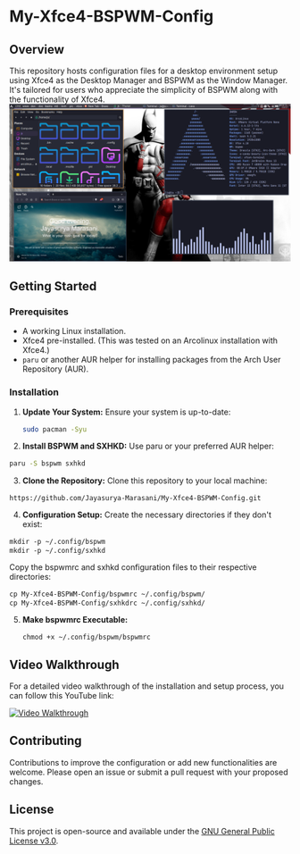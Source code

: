 # My-Xfce4-BSPWM-Config

## Overview
This repository hosts configuration files for a desktop environment setup using Xfce4 as the Desktop Manager and BSPWM as the Window Manager. It's tailored for users who appreciate the simplicity of BSPWM along with the functionality of Xfce4.
![Configuration Preview](https://github.com/Jayasurya-Marasani/My-Xfce4-BSPWM-Config/blob/main/my%20first%20rice.png)


## Getting Started

### Prerequisites
- A working Linux installation.
- Xfce4 pre-installed. (This was tested on an Arcolinux installation with Xfce4.)
- `paru` or another AUR helper for installing packages from the Arch User Repository (AUR).

### Installation

1. **Update Your System:**
   Ensure your system is up-to-date:
   ```bash
   sudo pacman -Syu
   ```
2. **Install BSPWM and SXHKD:**
Use paru or your preferred AUR helper:
```bash
paru -S bspwm sxhkd
```
3. **Clone the Repository:**
Clone this repository to your local machine:
```
https://github.com/Jayasurya-Marasani/My-Xfce4-BSPWM-Config.git
```
4. **Configuration Setup:**
Create the necessary directories if they don't exist:
```
mkdir -p ~/.config/bspwm
mkdir -p ~/.config/sxhkd
```
Copy the bspwmrc and sxhkd configuration files to their respective directories:
```
cp My-Xfce4-BSPWM-Config/bspwmrc ~/.config/bspwm/
cp My-Xfce4-BSPWM-Config/sxhkdrc ~/.config/sxhkd/
```

5. **Make bspwmrc Executable:**
   ```
   chmod +x ~/.config/bspwm/bspwmrc
   ```

## Video Walkthrough

For a detailed video walkthrough of the installation and setup process, you can follow this YouTube link:

[![Video Walkthrough](https://img.youtube.com/vi/HxLW_dEx574/0.jpg)](https://www.youtube.com/watch?v=HxLW_dEx574)


## Contributing
Contributions to improve the configuration or add new functionalities are welcome. Please open an issue or submit a pull request with your proposed changes.

## License

This project is open-source and available under the [GNU General Public License v3.0](https://www.gnu.org/licenses/gpl-3.0.en.html).
